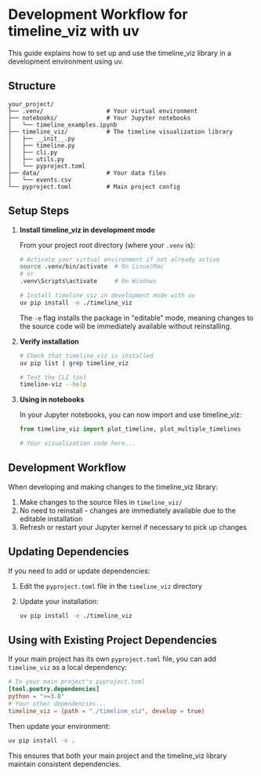 # Development Workflow for timeline_viz with uv

This guide explains how to set up and use the timeline_viz library in a development environment using uv.

## Structure
```
your_project/
├── .venv/                  # Your virtual environment 
├── notebooks/              # Your Jupyter notebooks
│   └── timeline_examples.ipynb
├── timeline_viz/           # The timeline visualization library
│   ├── __init__.py
│   ├── timeline.py
│   ├── cli.py
│   ├── utils.py
│   └── pyproject.toml
├── data/                   # Your data files
│   └── events.csv
└── pyproject.toml          # Main project config
```

## Setup Steps

1. **Install timeline_viz in development mode**

   From your project root directory (where your `.venv` is):

   ```bash
   # Activate your virtual environment if not already active
   source .venv/bin/activate  # On Linux/Mac
   # or
   .venv\Scripts\activate     # On Windows
   
   # Install timeline_viz in development mode with uv
   uv pip install -e ./timeline_viz
   ```

   The `-e` flag installs the package in "editable" mode, meaning changes to the source code will be immediately available without reinstalling.

2. **Verify installation**

   ```bash
   # Check that timeline_viz is installed
   uv pip list | grep timeline_viz
   
   # Test the CLI tool
   timeline-viz --help
   ```

3. **Using in notebooks**

   In your Jupyter notebooks, you can now import and use timeline_viz:

   ```python
   from timeline_viz import plot_timeline, plot_multiple_timelines
   
   # Your visualization code here...
   ```

## Development Workflow

When developing and making changes to the timeline_viz library:

1. Make changes to the source files in `timeline_viz/`
2. No need to reinstall - changes are immediately available due to the editable installation
3. Refresh or restart your Jupyter kernel if necessary to pick up changes

## Updating Dependencies

If you need to add or update dependencies:

1. Edit the `pyproject.toml` file in the `timeline_viz` directory
2. Update your installation:

   ```bash
   uv pip install -e ./timeline_viz
   ```

## Using with Existing Project Dependencies

If your main project has its own `pyproject.toml` file, you can add `timeline_viz` as a local dependency:

```toml
# In your main project's pyproject.toml
[tool.poetry.dependencies]
python = ">=3.8"
# Your other dependencies...
timeline_viz = {path = "./timeline_viz", develop = true}
```

Then update your environment:

```bash
uv pip install -e .
```

This ensures that both your main project and the timeline_viz library maintain consistent dependencies.